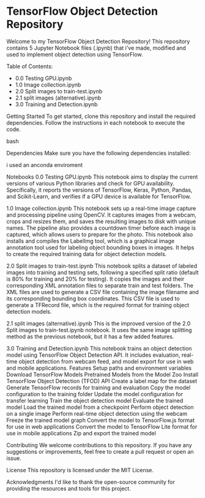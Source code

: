 # TensorFlow Object Detection Repository

Welcome to my TensorFlow Object Detection Repository! This repository contains 5 Jupyter Notebook files (.ipynb) that i've made, modified and used to implement object detection using TensorFlow.  

Table of Contents:
- 0.0 Testing GPU.ipynb
- 1.0 Image collection.ipynb
- 2.0 Split images to train-test.ipynb
- 2.1 split images (alternative).ipynb
- 3.0 Training and Detection.ipynb

Getting Started
To get started, clone this repository and install the required dependencies. Follow the instructions in each notebook to execute the code.

bash


Dependencies
Make sure you have the following dependencies installed:

i used an anconda enviroment 


Notebooks
0.0 Testing GPU.ipynb
This notebook aims to display the current versions of various Python libraries and check for GPU availability. Specifically, it reports the versions of TensorFlow, Keras, Python, Pandas, and Scikit-Learn, and verifies if a GPU device is available for TensorFlow.

1.0 Image collection.ipynb
This notebook sets up a real-time image capture and processing pipeline using OpenCV. It captures images from a webcam, crops and resizes them, and saves the resulting images to disk with unique names. The pipeline also provides a countdown timer before each image is captured, which allows users to prepare for the photo. This notebook also installs and compiles the LabelImg tool, which is a graphical image annotation tool used for labeling object bounding boxes in images. It helps to create the required training data for object detection models.

2.0 Split images to train-test.ipynb
This notebook splits a dataset of labeled images into training and testing sets, following a specified split ratio (default is 80% for training and 20% for testing). It copies the images and their corresponding XML annotation files to separate train and test folders. The XML files are used to generate a CSV file containing the image filename and its corresponding bounding box coordinates. This CSV file is used to generate a TFRecord file, which is the required format for training object detection models.

2.1 split images (alternative).ipynb
This is the improved version of the 2.0 Split images to train-test.ipynb notebook. It uses the same image splitting method as the previous notebook, but it has a few added features.

3.0 Training and Detection.ipynb
This notebook trains an object detection model using TensorFlow Object Detection API. It includes evaluation, real-time object detection from webcam feed, and model export for use in web and mobile applications.
Features
    Setup paths and environment variables
    Download TensorFlow Models Pretrained Models from the Model Zoo
    Install TensorFlow Object Detection (TFOD) API
    Create a label map for the dataset
    Generate TensorFlow records for training and evaluation
    Copy the model configuration to the training folder
    Update the model configuration for transfer learning
    Train the object detection model
    Evaluate the trained model
    Load the trained model from a checkpoint
    Perform object detection on a single image
    Perform real-time object detection using the webcam
    Freeze the trained model graph
    Convert the model to TensorFlow.js format for use in web applications
    Convert the model to TensorFlow Lite format for use in mobile applications
    Zip and export the trained model

Contributing
We welcome contributions to this repository. If you have any suggestions or improvements, feel free to create a pull request or open an issue.

License
This repository is licensed under the MIT License.

Acknowledgments
I'd like to thank the open-source community for providing the resources and tools for this project.

